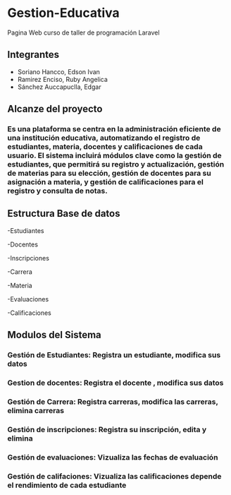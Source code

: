 <h1>Gestion-Educativa</h1>
 Pagina Web curso de taller de programación Laravel
<h2>Integrantes</h2>

- Soriano Hancco, Edson Ivan
- Ramirez Enciso, Ruby Angelica
- Sánchez Auccapuclla, Edgar
<h2>Alcanze del proyecto</h2>
<h3>Es una plataforma se centra en la administración eficiente de una institución educativa, automatizando el registro de estudiantes, materia, docentes y calificaciones de cada usuario.
El sistema incluirá módulos clave como la gestión de estudiantes, que permitirá su registro y actualización, gestión de materias para su elección, gestión de docentes para su asignación a materia, y gestión de calificaciones para el registro y consulta de notas.</h3>

<h2>Estructura Base de datos</h2>

-Estudiantes

-Docentes

-Inscripciones

-Carrera

-Materia

-Evaluaciones

-Calificaciones

<h2>Modulos del Sistema</h2>

<h3>Gestión de Estudiantes: 
Registra un estudiante, modifica sus datos</h3>
<h3>Gestion de docentes: Registra el docente , modifica sus datos</h3>
<h3>Gestión de Carrera: Registra carreras, modifica las carreras, elimina carreras</h3>
<h3>Gestión de inscripciones: Registra su inscripción, edita y elimina</h3>
<h3>Gestión de evaluaciones: Vizualiza las fechas de evaluación</h3>
<h3>Gestión de califaciones: Vizualiza las calificaciones depende el rendimiento de cada estudiante</h3>
